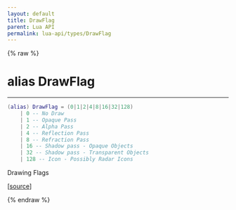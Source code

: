 ```yaml
---
layout: default
title: DrawFlag
parent: Lua API
permalink: lua-api/types/DrawFlag
---
```


{% raw %}

# alias DrawFlag
---



```lua
(alias) DrawFlag = (0|1|2|4|8|16|32|128)
    | 0 -- No Draw
    | 1 -- Opaque Pass
    | 2 -- Alpha Pass
    | 4 -- Reflection Pass
    | 8 -- Refraction Pass
    | 16 -- Shadow pass - Opaque Objects
    | 32 -- Shadow pass - Transparent Objects
    | 128 -- Icon - Possibly Radar Icons

```




Drawing Flags

[<a href="https://github.com/rhys-vdw/RecoilEngine/blob/39a0440f8b3d03a340a3db9cfeb2e589c3e7d595/rts/Lua/LuaUnsyncedRead.cpp#L2110-L2122" target="_blank">source</a>]


{% endraw %}